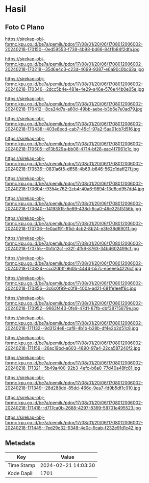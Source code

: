 # Hasil

## Foto C Plano

https://sirekap-obj-formc.kpu.go.id/be7a/pemilu/pdpr/17/08/01/20/06/1708012006002-20240218-170150--0ed59553-f738-4b98-bd66-84f1b84f2dfa.jpg

https://sirekap-obj-formc.kpu.go.id/be7a/pemilu/pdpr/17/08/01/20/06/1708012006002-20240218-170218--35d6e4c3-c23d-4699-9387-e6a90c0bc63a.jpg

https://sirekap-obj-formc.kpu.go.id/be7a/pemilu/pdpr/17/08/01/20/06/1708012006002-20240218-170346--2dcc5b4e-481e-4e29-a46e-576e44b0e05e.jpg

https://sirekap-obj-formc.kpu.go.id/be7a/pemilu/pdpr/17/08/01/20/06/1708012006002-20240218-170412--8ca24d7a-a60d-49bb-aebe-b3b6e7e0ad79.jpg

https://sirekap-obj-formc.kpu.go.id/be7a/pemilu/pdpr/17/08/01/20/06/1708012006002-20240218-170438--403e8ecd-cab7-45c1-97a2-5aa01cb7d516.jpg

https://sirekap-obj-formc.kpu.go.id/be7a/pemilu/pdpr/17/08/01/20/06/1708012006002-20240218-170505--d13b529a-bb06-4714-bf28-eac4f7961c1c.jpg

https://sirekap-obj-formc.kpu.go.id/be7a/pemilu/pdpr/17/08/01/20/06/1708012006002-20240218-170536--0831a6f5-d658-4b69-b646-562c1daff27f.jpg

https://sirekap-obj-formc.kpu.go.id/be7a/pemilu/pdpr/17/08/01/20/06/1708012006002-20240218-170604--9354e762-2cb4-40a6-9894-13d8cd957dd4.jpg

https://sirekap-obj-formc.kpu.go.id/be7a/pemilu/pdpr/17/08/01/20/06/1708012006002-20240218-170640--14193515-5e99-438d-9ca0-46e325f5156b.jpg

https://sirekap-obj-formc.kpu.go.id/be7a/pemilu/pdpr/17/08/01/20/06/1708012006002-20240218-170706--fe0adf91-ff5d-4cb2-8b24-e3fe38d69011.jpg

https://sirekap-obj-formc.kpu.go.id/be7a/pemilu/pdpr/17/08/01/20/06/1708012006002-20240218-170755--0b1b12c1-e32f-4f56-8763-34b4602499c1.jpg

https://sirekap-obj-formc.kpu.go.id/be7a/pemilu/pdpr/17/08/01/20/06/1708012006002-20240218-170824--ccd20bff-960b-4444-b57c-e5eee54226cf.jpg

https://sirekap-obj-formc.kpu.go.id/be7a/pemilu/pdpr/17/08/01/20/06/1708012006002-20240218-170856--3c6c0f99-c0f8-400a-ad21-681fe1eeff6c.jpg

https://sirekap-obj-formc.kpu.go.id/be7a/pemilu/pdpr/17/08/01/20/06/1708012006002-20240218-170952--9663f443-0fe9-47d1-87fb-dbf38715879e.jpg

https://sirekap-obj-formc.kpu.go.id/be7a/pemilu/pdpr/17/08/01/20/06/1708012006002-20240218-171132--9d3124e8-caf8-4b1b-b28b-df4e2b2d51c8.jpg

https://sirekap-obj-formc.kpu.go.id/be7a/pemilu/pdpr/17/08/01/20/06/1708012006002-20240218-171159--26ac19bd-a603-4890-97a4-22ca587240f2.jpg

https://sirekap-obj-formc.kpu.go.id/be7a/pemilu/pdpr/17/08/01/20/06/1708012006002-20240218-171321--5b49a400-92b3-4efc-b6a0-77d40a48fc81.jpg

https://sirekap-obj-formc.kpu.go.id/be7a/pemilu/pdpr/17/08/01/20/06/1708012006002-20240218-171349--28d288dd-85dd-466c-9ea7-fd9b5df1c010.jpg

https://sirekap-obj-formc.kpu.go.id/be7a/pemilu/pdpr/17/08/01/20/06/1708012006002-20240218-171418--d717ca0b-2688-4297-8399-58701e495523.jpg

https://sirekap-obj-formc.kpu.go.id/be7a/pemilu/pdpr/17/08/01/20/06/1708012006002-20240218-171445--7ed29c32-9348-4e0c-9cab-f232e91d1c42.jpg


## Metadata

| Key        | Value               |
| ---------- | ------------------- |
| Time Stamp | 2024-02-21 14:03:30 |
| Kode Dapil | 1701                |



